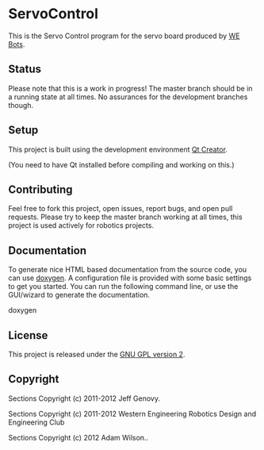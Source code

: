 ServoControl
============

This is the Servo Control program for the servo board produced by [WE Bots](http://www.eng.uwo.ca/webots/).

Status
------

Please note that this is a work in progress! The master branch should be in a running state at all times. No assurances
for the development branches though.

Setup
-----

This project is built using the development environment [Qt Creator](http://qt.nokia.com/products/developer-tools/).

(You need to have Qt installed before compiling and working on this.)

Contributing
------------

Feel free to fork this project, open issues, report bugs, and open pull requests. Please try to keep the master branch working at all
times, this project is used actively for robotics projects.

Documentation
-------------

To generate nice HTML based documentation from the source code, you can use [doxygen](http://www.doxygen.org/).
A configuration file is provided with some basic settings to get you started.
You can run the following command line, or use the GUI/wizard to generate the documentation.

doxygen <config-file>


License
-------

This project is released under the [GNU GPL version 2](http://www.opensource.org/licenses/gpl-2.0.php).


Copyright
---------

Sections Copyright (c) 2011-2012 Jeff Genovy.

Sections Copyright (c) 2011-2012 Western Engineering Robotics Design and Engineering Club

Sections Copyright (c) 2012 Adam Wilson..